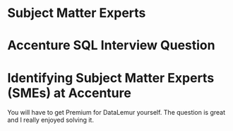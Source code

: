 # Subject Matter Experts
# Accenture SQL Interview Question

# Identifying Subject Matter Experts (SMEs) at Accenture

You will have to get Premium for DataLemur yourself. The question is great and I really enjoyed solving it.

